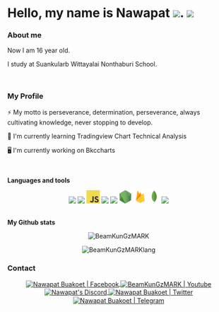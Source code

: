 

# Hello, my name is Nawapat  <img src="https://media.giphy.com/media/hvRJCLFzcasrR4ia7z/giphy.gif" width="25px">. ![](https://visitor-badge.glitch.me/badge?page_id=BeamKunGzMARK.BeamKunGzMARK)

### About me

Now I am 16 year old.

I study at Suankularb Wittayalai Nonthaburi School.

<br>

### My Profile
⚡ My motto is perseverance, determination, perseverance, always cultivating knowledge, never stopping to develop.

📖 I'm currently learning Tradingview Chart Technical Analysis

🖥️ I'm currently working on Bkccharts

<br>

<bold>**Languages and tools**<bold>  
  
<div align="center">
<img src = 'https://github.com/RaghavK16/RaghavK16/blob/master/images/html.svg' width='30'/> 
<img src = 'https://github.com/RaghavK16/RaghavK16/blob/master/images/css.svg' width='30'/> 
<img height="30" src="https://raw.githubusercontent.com/github/explore/80688e429a7d4ef2fca1e82350fe8e3517d3494d/topics/javascript/javascript.png" />
<img height="30" src="https://cdn.icon-icons.com/icons2/2107/PNG/512/file_type_vscode_icon_130084.png" />
<img src = 'https://github.com/RaghavK16/RaghavK16/blob/master/images/bootstrap.svg' width='30'/>
<img height="30" src="https://raw.githubusercontent.com/github/explore/80688e429a7d4ef2fca1e82350fe8e3517d3494d/topics/nodejs/nodejs.png" />
<img height="30" src="https://raw.githubusercontent.com/github/explore/80688e429a7d4ef2fca1e82350fe8e3517d3494d/topics/firebase/firebase.png" />
<img height="30" width="25" src="./logo/mongodb.svg" />
<img height="30" src="https://upload.wikimedia.org/wikipedia/commons/thumb/3/3f/Git_icon.svg/1024px-Git_icon.svg.png" />
  </div>
  
  
 <br>
  
  <bold>**My Github stats**</bold> 
  <p align="center"> 
  <img width="350px" src="https://github-readme-stats.vercel.app/api?username=BeamKunGzMARK&bg_color=30,e96443,904e95&title_color=fff&text_color=fff" alt="BeamKunGzMARK" />
    <br>
    <p align="center"> 
  <img src="https://github-readme-stats.vercel.app/api/top-langs/?username=BeamKunGzMARK&layout=compact" alt="BeamKunGzMARKlang" />
<br>

### Contact

<div align="center">
<a href="https://www.facebook.com/NawapatBuakoet">
  <img align="center" alt="Nawapat Buakoet | Facebook" width="22px" src="https://image.flaticon.com/icons/png/512/1312/1312139.png" />
</a>
<a href="https://www.youtube.com/c/BeamKunGzMARK">
  <img align="center" alt="BeamKunGzMARK | Youtube" width="22px" src="https://cdn.iconscout.com/icon/free/png-256/youtube-82-189778.png" />
</a>
<a href="https://discord.gg/eBjUBgPQF7">
  <img align="center" alt="Nawapat's Discord" width="22px" src="https://raw.githubusercontent.com/peterthehan/peterthehan/master/assets/discord.svg" />
</a>
<a href="https://twitter.com/nawapatb2b">
  <img align="center" alt="Nawapat Buakoet | Twitter" width="22px" src="https://raw.githubusercontent.com/peterthehan/peterthehan/master/assets/twitter.svg" />
</a>
<a href="https://telegram.me/BeamKunGzMARK">
  <img align="center" alt="Nawapat Buakoet | Telegram" width="22px" src="https://image.flaticon.com/icons/png/512/906/906377.png" />
</a>
  
  
<br><br>

<!--
**BeamKunGzMARK/BeamKunGzMARK** is a ✨ _special_ ✨ repository because its `README.md` (this file) appears on your GitHub profile.

Help make readme by stackedit.io

Here are some ideas to get you started:

- 🔭 I’m currently working on ...
- 🌱 I’m currently learning ...
- 👯 I’m looking to collaborate on ...
- 🤔 I’m looking for help with ...
- 💬 Ask me about ...
- 📫 How to reach me: ...
- 😄 Pronouns: ...
- ⚡ Fun fact: ...
-->
